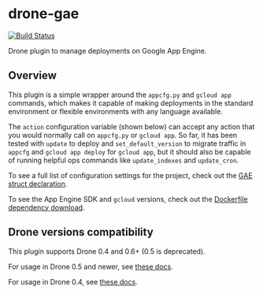 # drone-gae

[![Build Status](https://travis-ci.org/nytimes/drone-gae.svg?branch=master)](https://travis-ci.org/nytimes/drone-gae)

Drone plugin to manage deployments on Google App Engine.

## Overview

This plugin is a simple wrapper around the `appcfg.py` and `gcloud app` commands, which makes it capable of making deployments in the standard environment or flexible environments with any language available.

The `action` configuration variable (shown below) can accept any action that you would normally call on `appcfg.py` or `gcloud app`.
So far, it has been tested with `update` to deploy and `set_default_version` to migrate traffic in `appcfg` and `gcloud app deploy` for `gcloud app`, but it should also be capable of running helpful ops commands like `update_indexes` and `update_cron`.

To see a full list of configuration settings for the project, check out the [GAE struct declaration](main.go#L18-L83).

To see the App Engine SDK and `gcloud` versions, check out the [Dockerfile dependency download](Dockerfile#L3-L4).

## Drone versions compatibility

This plugin supports Drone 0.4 and 0.6+ (0.5 is deprecated).

For usage in Drone 0.5 and newer, see [these docs](DOCS.md).

For usage in Drone 0.4, see [these docs](DOCS-4.md).
